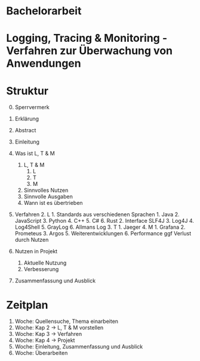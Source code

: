 # Bachelorarbeit

# Logging, Tracing & Monitoring - Verfahren zur Überwachung von Anwendungen

# Struktur

0. Sperrvermerk
1. Erklärung
2. Abstract

3. Einleitung
4. Was ist L, T & M
    1. L, T & M
        1. L
        2. T
        3. M
    2. Sinnvolles Nutzen
    3. Sinnvolle Ausgaben
    4. Wann ist es übertrieben
5. Verfahren
    2. L
       1. Standards aus verschiedenen Sprachen
          1. Java
          2. JavaScript
          3. Python
          4. C++
          5. C#
          6. Rust
       2. Interface SLF4J
       3. Log4J
       4. Log4Shell
       5. GrayLog
       6. Allmans Log
    3. T
       1. Jaeger
    4. M
       1. Grafana
       2. Prometeus
       3. Argos
    5. Weiterentwicklungen
    6. Performance ggf Verlust durch Nutzen
6. Nutzen in Projekt 
   1. Aktuelle Nutzung
   2. Verbesserung
7. Zusammenfassung und Ausblick

# Zeitplan
1. Woche: Quellensuche, Thema einarbeiten
2. Woche: Kap 2 -> L, T & M vorstellen
3. Woche: Kap 3 -> Verfahren
4. Woche: Kap 4 -> Projekt
5. Woche: Einleitung, Zusammenfassung und Ausblick
6. Woche: Überarbeiten 

